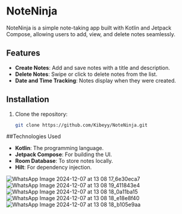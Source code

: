 # NoteNinja

NoteNinja is a simple note-taking app built with Kotlin and Jetpack Compose, allowing users to add, view, and delete notes seamlessly.

## Features
- **Create Notes**: Add and save notes with a title and description.
- **Delete Notes**: Swipe or click to delete notes from the list.
- **Date and Time Tracking**: Notes display when they were created.

## Installation
1. Clone the repository:
   ```bash
   git clone https://github.com/Kibeyy/NoteNinja.git
   
##Technologies Used
- **Kotlin**: The programming language.
- **Jetpack Compose**: For building the UI.
- **Room Database**: To store notes locally.
- **Hilt**: For dependency injection.

  
![WhatsApp Image 2024-12-07 at 13 08 17_6e30eca7](https://github.com/user-attachments/assets/ab2dc917-e3dc-4d4a-b393-da95709eaa5b)
![WhatsApp Image 2024-12-07 at 13 08 19_411843e4](https://github.com/user-attachments/assets/424be86b-5f67-49a5-947e-d8b96ddcb670)
![WhatsApp Image 2024-12-07 at 13 08 18_0a11ba15](https://github.com/user-attachments/assets/910cea5f-5e5c-4afe-a334-a6da4d647e3d)
![WhatsApp Image 2024-12-07 at 13 08 18_e18e8f40](https://github.com/user-attachments/assets/cd4366e5-6243-4386-aa5a-49b842ae1849)
![WhatsApp Image 2024-12-07 at 13 08 18_b105e9aa](https://github.com/user-attachments/assets/f9a36231-7061-4f4f-bd86-c8ae545b3104)
